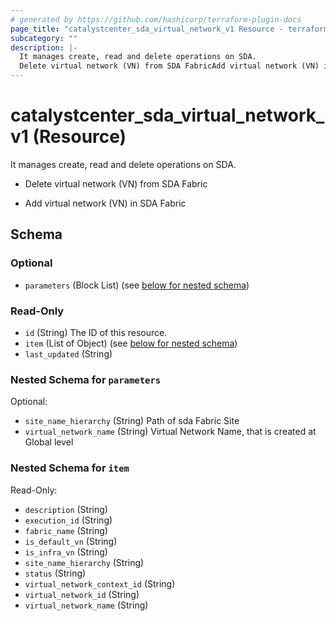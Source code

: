 ```yaml
---
# generated by https://github.com/hashicorp/terraform-plugin-docs
page_title: "catalystcenter_sda_virtual_network_v1 Resource - terraform-provider-catalystcenter"
subcategory: ""
description: |-
  It manages create, read and delete operations on SDA.
  Delete virtual network (VN) from SDA FabricAdd virtual network (VN) in SDA Fabric
---
```


# catalystcenter_sda_virtual_network_v1 (Resource)

It manages create, read and delete operations on SDA.

- Delete virtual network (VN) from SDA Fabric

- Add virtual network (VN) in SDA Fabric



<!-- schema generated by tfplugindocs -->
## Schema

### Optional

- `parameters` (Block List) (see [below for nested schema](#nestedblock--parameters))

### Read-Only

- `id` (String) The ID of this resource.
- `item` (List of Object) (see [below for nested schema](#nestedatt--item))
- `last_updated` (String)

<a id="nestedblock--parameters"></a>
### Nested Schema for `parameters`

Optional:

- `site_name_hierarchy` (String) Path of sda Fabric Site
- `virtual_network_name` (String) Virtual Network Name, that is created at Global level


<a id="nestedatt--item"></a>
### Nested Schema for `item`

Read-Only:

- `description` (String)
- `execution_id` (String)
- `fabric_name` (String)
- `is_default_vn` (String)
- `is_infra_vn` (String)
- `site_name_hierarchy` (String)
- `status` (String)
- `virtual_network_context_id` (String)
- `virtual_network_id` (String)
- `virtual_network_name` (String)
